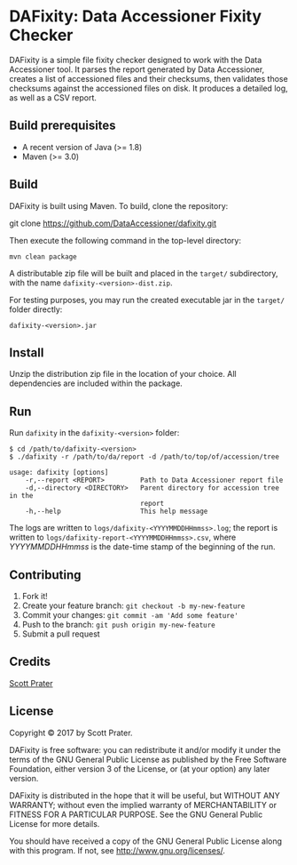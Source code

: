# DAFixity:  Data Accessioner Fixity Checker

DAFixity is a simple file fixity checker designed to work with the
Data Accessioner tool.  It parses the report generated by Data
Accessioner, creates a list of accessioned files and their
checksums, then validates those checksums against the accessioned
files on disk.  It produces a detailed log, as well as a CSV report.

## Build prerequisites

  * A recent version of Java (>= 1.8)
  * Maven (>= 3.0)

## Build

DAFixity is built using Maven.  To build, clone the repository:

git clone https://github.com/DataAccessioner/dafixity.git

Then execute the following command in the top-level directory:

    mvn clean package

A distributable zip file will be built and placed in the `target/`
subdirectory, with the name `dafixity-<version>-dist.zip`.

For testing purposes, you may run the created executable jar in 
the `target/` folder directly:

    dafixity-<version>.jar

## Install

Unzip the distribution zip file in the location of your choice.
All dependencies are included within the package.

## Run

Run `dafixity` in the `dafixity-<version>` folder:

    $ cd /path/to/dafixity-<version>
    $ ./dafixity -r /path/to/da/report -d /path/to/top/of/accession/tree

    usage: dafixity [options]
        -r,--report <REPORT>         Path to Data Accessioner report file
        -d,--directory <DIRECTORY>   Parent directory for accession tree in the
                                     report
        -h,--help                    This help message

The logs are written to `logs/dafixity-<YYYYMMDDHHmmss>.log`;  the 
report is written to `logs/dafixity-report-<YYYYMMDDHHmmss>.csv`, 
where *YYYYMMDDHHmmss* is the date-time stamp of the beginning of 
the run.

## Contributing

1. Fork it!
2. Create your feature branch: `git checkout -b my-new-feature`
3. Commit your changes: `git commit -am 'Add some feature'`
4. Push to the branch: `git push origin my-new-feature`
5. Submit a pull request

## Credits

[Scott Prater](https://github.com/sprater)

## License

Copyright © 2017 by Scott Prater.

DAFixity is free software: you can redistribute it and/or modify
it under the terms of the GNU General Public License as published by
the Free Software Foundation, either version 3 of the License, or
(at your option) any later version.

DAFixity is distributed in the hope that it will be useful,
but WITHOUT ANY WARRANTY; without even the implied warranty of
MERCHANTABILITY or FITNESS FOR A PARTICULAR PURPOSE.  See the
GNU General Public License for more details.

You should have received a copy of the GNU General Public License
along with this program.  If not, see <http://www.gnu.org/licenses/>.
